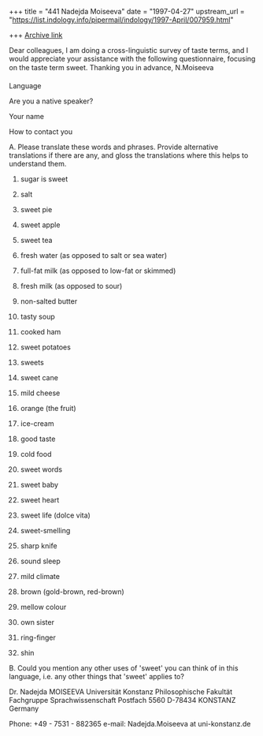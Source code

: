 +++
title = "441 Nadejda Moiseeva"
date = "1997-04-27"
upstream_url = "https://list.indology.info/pipermail/indology/1997-April/007959.html"

+++
[Archive link](https://list.indology.info/pipermail/indology/1997-April/007959.html)

Dear colleagues,
I am doing a cross-linguistic survey of taste terms, and I would appreciate
your assistance with the following questionnaire, focusing on the taste term
sweet.
Thanking you in advance,
N.Moiseeva

Language	

Are you a native speaker?	

Your name	

How to contact you	


A. Please translate these words and phrases. Provide alternative
translations if there are any, and gloss the translations where this helps
to understand them.

1. sugar is sweet

2. salt

3. sweet pie

4. sweet apple

5. sweet tea

6. fresh water (as opposed to salt or sea water)

7. full-fat milk (as opposed to low-fat or skimmed)

8. fresh milk (as opposed to sour)

9. non-salted butter

10. tasty soup

11. cooked ham

12. sweet potatoes

13. sweets

14. sweet cane

15. mild cheese

16. orange (the fruit)

17. ice-cream

18. good taste

19. cold food

20. sweet words

21. sweet baby

22. sweet heart

23. sweet life (dolce vita)

24. sweet-smelling

25. sharp knife

26. sound sleep

27. mild climate

28. brown (gold-brown, red-brown)

29. mellow colour

30. own sister

31. ring-finger

32. shin

B.  Could you mention any other uses of 'sweet' you can think of in this
language,  i.e. any other things that 'sweet' applies to?



Dr. Nadejda MOISEEVA
Universität Konstanz
Philosophische Fakultät
Fachgruppe Sprachwissenschaft
Postfach 5560
D-78434 KONSTANZ
Germany

Phone: +49 - 7531 - 882365
e-mail: Nadejda.Moiseeva at uni-konstanz.de







